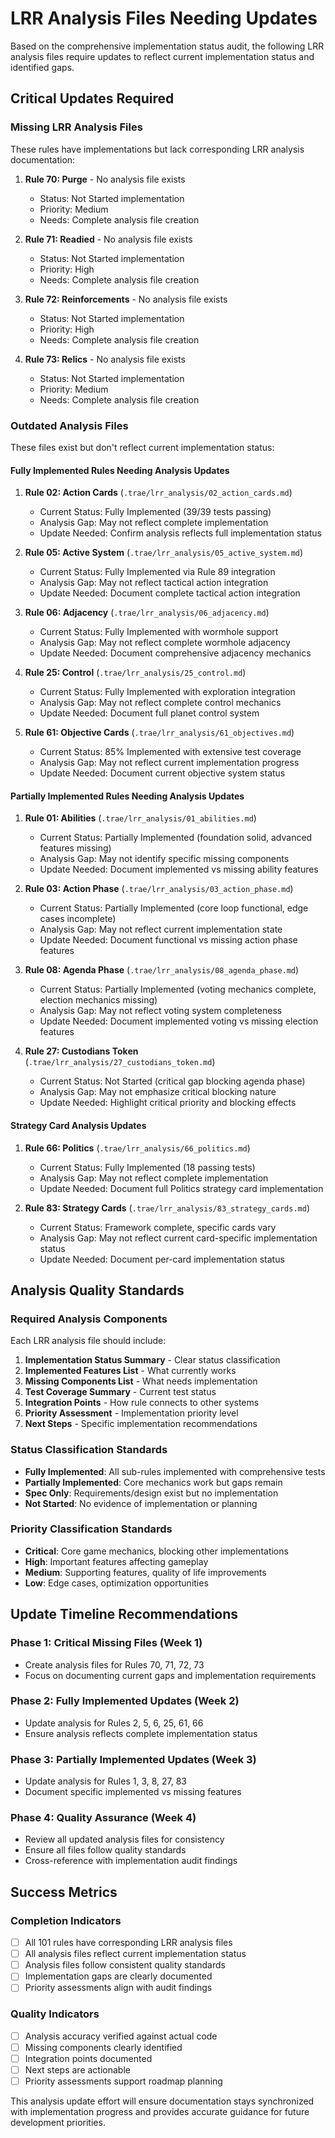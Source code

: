 # LRR Analysis Files Needing Updates

Based on the comprehensive implementation status audit, the following LRR analysis files require updates to reflect current implementation status and identified gaps.

## Critical Updates Required

### Missing LRR Analysis Files
These rules have implementations but lack corresponding LRR analysis documentation:

1. **Rule 70: Purge** - No analysis file exists
   - Status: Not Started implementation
   - Priority: Medium
   - Needs: Complete analysis file creation

2. **Rule 71: Readied** - No analysis file exists
   - Status: Not Started implementation
   - Priority: High
   - Needs: Complete analysis file creation

3. **Rule 72: Reinforcements** - No analysis file exists
   - Status: Not Started implementation
   - Priority: High
   - Needs: Complete analysis file creation

4. **Rule 73: Relics** - No analysis file exists
   - Status: Not Started implementation
   - Priority: Medium
   - Needs: Complete analysis file creation

### Outdated Analysis Files
These files exist but don't reflect current implementation status:

#### Fully Implemented Rules Needing Analysis Updates
1. **Rule 02: Action Cards** (`.trae/lrr_analysis/02_action_cards.md`)
   - Current Status: Fully Implemented (39/39 tests passing)
   - Analysis Gap: May not reflect complete implementation
   - Update Needed: Confirm analysis reflects full implementation status

2. **Rule 05: Active System** (`.trae/lrr_analysis/05_active_system.md`)
   - Current Status: Fully Implemented via Rule 89 integration
   - Analysis Gap: May not reflect tactical action integration
   - Update Needed: Document complete tactical action integration

3. **Rule 06: Adjacency** (`.trae/lrr_analysis/06_adjacency.md`)
   - Current Status: Fully Implemented with wormhole support
   - Analysis Gap: May not reflect complete wormhole adjacency
   - Update Needed: Document comprehensive adjacency mechanics

4. **Rule 25: Control** (`.trae/lrr_analysis/25_control.md`)
   - Current Status: Fully Implemented with exploration integration
   - Analysis Gap: May not reflect complete control mechanics
   - Update Needed: Document full planet control system

5. **Rule 61: Objective Cards** (`.trae/lrr_analysis/61_objectives.md`)
   - Current Status: 85% Implemented with extensive test coverage
   - Analysis Gap: May not reflect current implementation progress
   - Update Needed: Document current objective system status

#### Partially Implemented Rules Needing Analysis Updates
1. **Rule 01: Abilities** (`.trae/lrr_analysis/01_abilities.md`)
   - Current Status: Partially Implemented (foundation solid, advanced features missing)
   - Analysis Gap: May not identify specific missing components
   - Update Needed: Document implemented vs missing ability features

2. **Rule 03: Action Phase** (`.trae/lrr_analysis/03_action_phase.md`)
   - Current Status: Partially Implemented (core loop functional, edge cases incomplete)
   - Analysis Gap: May not reflect current implementation state
   - Update Needed: Document functional vs missing action phase features

3. **Rule 08: Agenda Phase** (`.trae/lrr_analysis/08_agenda_phase.md`)
   - Current Status: Partially Implemented (voting mechanics complete, election mechanics missing)
   - Analysis Gap: May not reflect voting system completeness
   - Update Needed: Document implemented voting vs missing election features

4. **Rule 27: Custodians Token** (`.trae/lrr_analysis/27_custodians_token.md`)
   - Current Status: Not Started (critical gap blocking agenda phase)
   - Analysis Gap: May not emphasize critical blocking nature
   - Update Needed: Highlight critical priority and blocking effects

#### Strategy Card Analysis Updates
1. **Rule 66: Politics** (`.trae/lrr_analysis/66_politics.md`)
   - Current Status: Fully Implemented (18 passing tests)
   - Analysis Gap: May not reflect complete implementation
   - Update Needed: Document full Politics strategy card implementation

2. **Rule 83: Strategy Cards** (`.trae/lrr_analysis/83_strategy_cards.md`)
   - Current Status: Framework complete, specific cards vary
   - Analysis Gap: May not reflect current card-specific implementation status
   - Update Needed: Document per-card implementation status

## Analysis Quality Standards

### Required Analysis Components
Each LRR analysis file should include:
1. **Implementation Status Summary** - Clear status classification
2. **Implemented Features List** - What currently works
3. **Missing Components List** - What needs implementation
4. **Test Coverage Summary** - Current test status
5. **Integration Points** - How rule connects to other systems
6. **Priority Assessment** - Implementation priority level
7. **Next Steps** - Specific implementation recommendations

### Status Classification Standards
- **Fully Implemented**: All sub-rules implemented with comprehensive tests
- **Partially Implemented**: Core mechanics work but gaps remain
- **Spec Only**: Requirements/design exist but no implementation
- **Not Started**: No evidence of implementation or planning

### Priority Classification Standards
- **Critical**: Core game mechanics, blocking other implementations
- **High**: Important features affecting gameplay
- **Medium**: Supporting features, quality of life improvements
- **Low**: Edge cases, optimization opportunities

## Update Timeline Recommendations

### Phase 1: Critical Missing Files (Week 1)
- Create analysis files for Rules 70, 71, 72, 73
- Focus on documenting current gaps and implementation requirements

### Phase 2: Fully Implemented Updates (Week 2)
- Update analysis for Rules 2, 5, 6, 25, 61, 66
- Ensure analysis reflects complete implementation status

### Phase 3: Partially Implemented Updates (Week 3)
- Update analysis for Rules 1, 3, 8, 27, 83
- Document specific implemented vs missing features

### Phase 4: Quality Assurance (Week 4)
- Review all updated analysis files for consistency
- Ensure all files follow quality standards
- Cross-reference with implementation audit findings

## Success Metrics

### Completion Indicators
- [ ] All 101 rules have corresponding LRR analysis files
- [ ] All analysis files reflect current implementation status
- [ ] Analysis files follow consistent quality standards
- [ ] Implementation gaps are clearly documented
- [ ] Priority assessments align with audit findings

### Quality Indicators
- [ ] Analysis accuracy verified against actual code
- [ ] Missing components clearly identified
- [ ] Integration points documented
- [ ] Next steps are actionable
- [ ] Priority assessments support roadmap planning

This analysis update effort will ensure documentation stays synchronized with implementation progress and provides accurate guidance for future development priorities.
